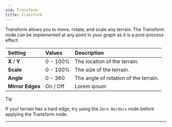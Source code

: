 ```yaml
---
uid: Transform
title: Transform
---
```


Transform allows you to move, rotate, and scale any terrain. The Transform node can be implemented at any point in your graph as it is a post-process effect.

| Setting          | Values          | Description                           |
| :--------------- | :-------------- | :------------------------------------ |
| **X** / **Y**    | 0 - 100%     | The location of the terrain.          |
| **Scale**        | 0 - 100%     | The size of the terrain.              |
| **Angle**        | 0 - 360         | The angle of rotation of the terrain. |
| **Mirror Edges** | On / Off | Lorem ipsum                           |



> [!TIP]
> If your terrain has a hard edge, try using the `Zero Borders` node before applying the Transform node.
***

<!--examples-->